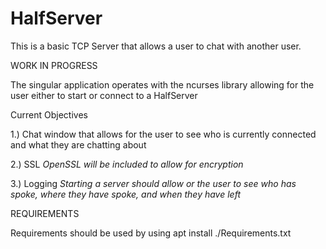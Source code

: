 # HalfServer

This is a basic TCP Server that allows a user to chat with another user.

WORK IN PROGRESS

The singular application operates with the ncurses library allowing for the user either to start or connect to a HalfServer

Current Objectives

1.) Chat window that allows for the user to see who is currently connected and what they are chatting about

2.) SSL
      *OpenSSL will be included to allow for encryption*
      
3.) Logging
      *Starting a server should allow or the user to see who has spoke, where they have spoke, and when they have left*
      
REQUIREMENTS
  
Requirements should be used by using apt install ./Requirements.txt
